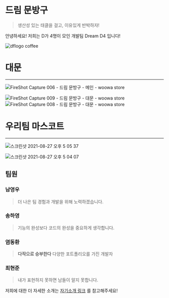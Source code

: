 # 드림 문방구
> 생산성 있는 태클을 걸고, 이유있게 반박하자!

안녕하세요! 저희는 D가 4명이 모인 개발팀 Dream D4 입니다!

![dflogo coffee](https://user-images.githubusercontent.com/20200204/128799295-5f74841b-c0da-4372-ad24-81791e979fea.png)

# 대문

---


![FireShot Capture 006 - 드림 문방구 - 메인 - woowa store](https://user-images.githubusercontent.com/52653682/131096394-3f2163ea-121f-4d5a-86ea-e1d7e5d872e9.png)

![FireShot Capture 009 - 드림 문방구 - 대문 - woowa store](https://user-images.githubusercontent.com/52653682/131097238-7699c738-339c-4551-8050-77774522d130.png)
![FireShot Capture 008 - 드림 문방구 - 대문 - woowa store](https://user-images.githubusercontent.com/52653682/131097242-d2107037-8659-4e92-9d2d-5d8e16f5d2f1.png)


# 우리팀 마스코트
---

![스크린샷 2021-08-27 오후 5 05 37](https://user-images.githubusercontent.com/52653682/131096022-81051134-8136-4977-99bb-d17baf187d54.png)

![스크린샷 2021-08-27 오후 5 04 07](https://user-images.githubusercontent.com/52653682/131095880-161cbe50-35e9-4c67-bb68-b6223e641a76.png)


## 팀원
### 남영우
> 더 나은 팀 경험과 개발을 위해 노력하겠습니다.

### 송하영
> 기능의 완성보다 코드의 완성을 중요하게 생각합니다.
### 염동환
> **다작으로 승부한다** 다양한 포트폴리오를 가진 개발자

### 최현준
> 내가 표현하지 못하면 남들이 알지 못합니다.

저희에 대한 더 자세한 소개는 [자기소개 링크](https://github.com/woowa-techcamp-2021/store-8/wiki/자기소개) 를 참고해주세요!
